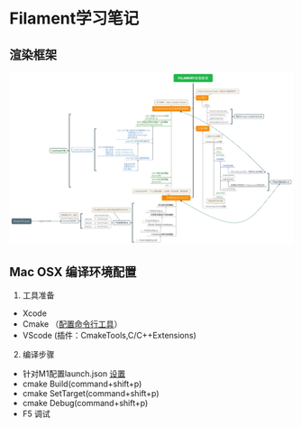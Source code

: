 # Filament学习笔记  
## 渲染框架  
![渲染框架](https://github.com/zhangbo-0213/PictureRepository/blob/main/Filament渲染框架.png "渲染框架")
## Mac OSX 编译环境配置
1. 工具准备 
* Xcode 
* Cmake （[配置命令行工具](https://blog.csdn.net/weixin_41770169/article/details/85758091)）
* VScode (插件：CmakeTools,C/C++Extensions)  
2. 编译步骤  
* 针对M1配置launch.json [设置](https://blog.csdn.net/u014286840/article/details/115033198)
* cmake Build(command+shift+p)
* cmake SetTarget(command+shift+p)
* cmake Debug(command+shift+p)
* F5 调试